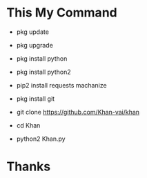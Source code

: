 # This My Command




* pkg update

* pkg upgrade

* pkg install python

* pkg install python2

* pip2 install requests machanize

* pkg install git

* git clone https://github.com/Khan-vai/khan

* cd Khan

* python2 Khan.py



# Thanks
